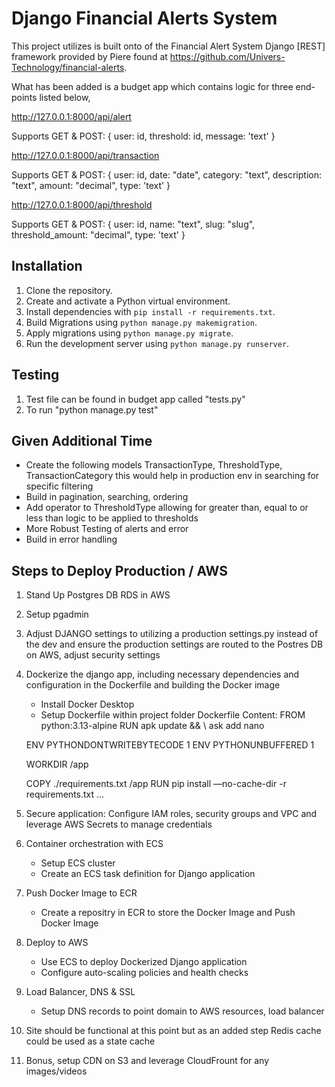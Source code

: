 # Django Financial Alerts System

This project utilizes is built onto of the Financial Alert System Django [REST] framework provided by Piere found at 
https://github.com/Univers-Technology/financial-alerts. 

What has been added is a budget app which contains logic for three end-points listed below,

http://127.0.0.1:8000/api/alert

Supports GET & POST:
{
    user: id, 
    threshold: id, 
    message: 'text'
}

http://127.0.0.1:8000/api/transaction

Supports GET & POST:
{
    user: id, 
    date: "date", 
    category: "text", 
    description: "text", 
    amount: "decimal", 
    type: 'text'
}

http://127.0.0.1:8000/api/threshold

Supports GET & POST:
{
    user: id, 
    name: "text", 
    slug: "slug",
    threshold_amount: "decimal", 
    type: 'text'
}

## Installation

1. Clone the repository.
2. Create and activate a Python virtual environment.
3. Install dependencies with `pip install -r requirements.txt`.
4. Build Migrations using `python manage.py makemigration`.
4. Apply migrations using `python manage.py migrate`.
5. Run the development server using `python manage.py runserver`.

## Testing
1. Test file can be found in budget app called "tests.py"
2. To run "python manage.py test"

## Given Additional Time

- Create the following models TransactionType, ThresholdType, TransactionCategory this would help in production env in searching for specific filtering
- Build in pagination, searching, ordering
- Add operator to ThresholdType allowing for greater than, equal to or less than logic to be applied to thresholds
- More Robust Testing of alerts and error 
- Build in error handling


## Steps to Deploy Production / AWS


1. Stand Up Postgres DB RDS in AWS
2. Setup pgadmin
3. Adjust DJANGO settings to utilizing a production settings.py instead of the dev and ensure the production settings are routed to the Postres DB on AWS, adjust security settings
4. Dockerize the django app, including necessary dependencies and configuration in the Dockerfile and building the Docker image

    - Install Docker Desktop
    - Setup Dockerfile within project folder
    Dockerfile Content: 
    FROM python:3.13-alpine
    RUN apk update &&  \ 
        ask add nano

    ENV PYTHONDONTWRITEBYTECODE 1
    ENV PYTHONUNBUFFERED 1

    WORKDIR /app

    COPY ./requirements.txt /app
    RUN pip install —no-cache-dir -r requirements.txt
    ...

5. Secure application: Configure IAM roles, security groups and VPC and leverage AWS Secrets to manage credentials

6. Container orchestration with ECS
    - Setup ECS cluster
    - Create an ECS task definition for Django application

7. Push Docker Image to ECR
    - Create a repositry in ECR to store the Docker Image and Push Docker Image

8. Deploy to AWS
    - Use ECS to deploy Dockerized Django application
    - Configure auto-scaling policies and health checks

9. Load Balancer, DNS & SSL
    - Setup DNS records to point domain to AWS resources, load balancer

10. Site should be functional at this point but as an added step Redis cache could be used as a state cache

11. Bonus, setup CDN on S3 and leverage CloudFrount for any images/videos 
